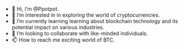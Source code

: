 - 👋 Hi, I’m @Ppotpot.
- 👀 I’m interested in in exploring the world of cryptocurrencies.
- 🌱 I’m currently learning learning about blockchain technology and its potential impact on various industries.
- 💞️ I’m looking to collaborate with like-minded individuals.
- 📫 How to reach me exciting world of BTC.

<!---
Ppotpot/Ppotpot is a ✨ special ✨ repository because its `README.md` (this file) appears on your GitHub profile.
You can click the Preview link to take a look at your changes.
--->
